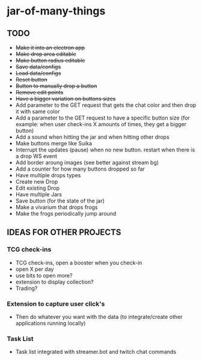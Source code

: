 # jar-of-many-things

## TODO
- ~~Make it into an electron app~~
- ~~Make drop area editable~~
- ~~Make button radius editable~~
- ~~Save data/configs~~
- ~~Load data/configs~~
- ~~Reset button~~
- ~~Button to manually drop a button~~
- ~~Remove edit points~~
- ~~Have a bigger variation on buttons sizes~~
- Add parameter to the GET request that gets the chat color and then drop it with same color
- Add a parameter to the GET request to have a specific button size (for example: when user check-ins X amounts of times, they get a bigger button)
- Add a sound when hitting the jar and when hitting other drops
- Make buttons merge like Suika
- Interrupt the updates (pause) when no new button. restart when there is a drop WS event
- Add border aroung images (see better against stream bg)
- Add a counter for how many buttons dropped so far
- Have multiple drops types
- Create new Drop
- Edit existing Drop
- Have multiple Jars
- Save button (for the state of the jar)
- Make a vivarium that drops frogs
- Make the frogs periodically jump around

## IDEAS FOR OTHER PROJECTS
### TCG check-ins
- TCG check-ins, open a booster when you check-in
- open X per day
- use bits to open more?
- extension to display collection?
- Trading?
### Extension to capture user click's
- Then do whatever you want with the data (to integrate/create other applications running locally)
### Task List
- Task list integrated with streamer.bot and twitch chat commands

